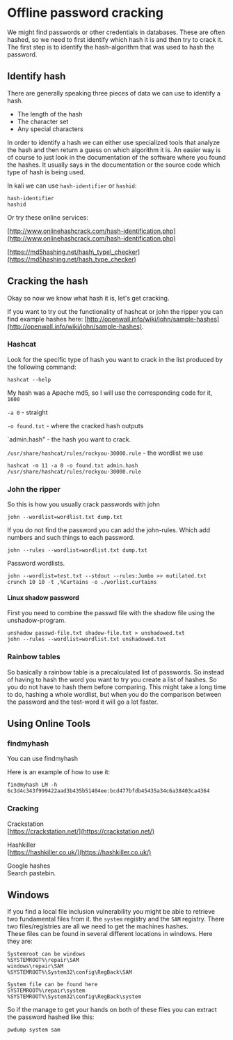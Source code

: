 # Offline password cracking

We might find passwords or other credentials in databases. These are often hashed, so we need to first identify which hash it is and then try to crack it. The first step is to identify the hash-algorithm that was used to hash the password.

## Identify hash

There are generally speaking three pieces of data we can use to identify a hash.

* The length of the hash
* The character set
* Any special characters

In order to identify a hash we can either use specialized tools that analyze the hash and then return a guess on which algorithm it is. An easier way is of course to just look in the documentation of the software where you found the hashes. It usually says in the documentation or the source code which type of hash is being used.

In kali we can use `hash-identifier` or `hashid`:

```
hash-identifier 
hashid
```

Or try these online services:

[http://www.onlinehashcrack.com/hash-identification.php](http://www.onlinehashcrack.com/hash-identification.php)

[https://md5hashing.net/hash\_type\_checker](https://md5hashing.net/hash_type_checker)

## Cracking the hash

Okay so now we know what hash it is, let's get cracking.

If you want to try out the functionality of hashcat or john the ripper you can find example hashes here: [http://openwall.info/wiki/john/sample-hashes](http://openwall.info/wiki/john/sample-hashes).

### Hashcat

Look for the specific type of hash you want to crack in the list produced by the following command:

```
hashcat --help
```

My hash was a Apache md5, so I will use the corresponding code for it, `1600`

`-a 0` - straight

`-o found.txt` - where the cracked hash outputs

\`admin.hash" - the hash you want to crack.

`/usr/share/hashcat/rules/rockyou-30000.rule` - the wordlist we use

```
hashcat -m 11 -a 0 -o found.txt admin.hash /usr/share/hashcat/rules/rockyou-30000.rule
```

### John the ripper

So this is how you usually crack passwords with john

```
john --wordlist=wordlist.txt dump.txt
```

If you do not find the password you can add the john-rules. Which add numbers and such things to each password.

```
john --rules --wordlist=wordlist.txt dump.txt
```

Password wordlists.

```
john --wordlist=test.txt --stdout --rules:Jumbo >> mutilated.txt
crunch 10 10 -t ,%Curtains -o ./worlist.curtains
```

#### Linux shadow password

First you need to combine the passwd file with the shadow file using the unshadow-program.

```
unshadow passwd-file.txt shadow-file.txt > unshadowed.txt
john --rules --wordlist=wordlist.txt unshadowed.txt
```

### Rainbow tables

So basically a rainbow table is a precalculated list of passwords. So instead of having to hash the word you want to try you create a list of hashes. So you do not have to hash them before comparing. This might take a long time to do, hashing a whole wordlist, but when you do the comparison between the password and the test-word it will go a lot faster.

## Using Online Tools

### findmyhash

You can use findmyhash

Here is an example of how to use it:

```
findmyhash LM -h 6c3d4c343f999422aad3b435b51404ee:bcd477bfdb45435a34c6a38403ca4364
```

### Cracking

Crackstation  
[https://crackstation.net/](https://crackstation.net/)

Hashkiller  
[https://hashkiller.co.uk/](https://hashkiller.co.uk/)

Google hashes  
Search pastebin.

## Windows

If you find a local file inclusion vulnerability you might be able to retrieve two fundamental files from it. the `system` registry and the `SAM` registry. There two files/registries are all we need to get the machines hashes.  
These files can be found in several different locations in windows. Here they are:

```
Systemroot can be windows
%SYSTEMROOT%\repair\SAM
windows\repair\SAM
%SYSTEMROOT%\System32\config\RegBack\SAM

System file can be found here
SYSTEMROOT%\repair\system
%SYSTEMROOT%\System32\config\RegBack\system
```

So if the manage to get your hands on both of these files you can extract the password hashed like this:

```
pwdump system sam
```



